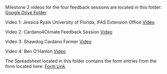 Milestone 2 videos for the four feedback sessions are located in this folder: [Google Drive Folder](https://drive.google.com/drive/folders/1A4FPOW4RTWing23V-l9jdoU1p_0dwaMr?usp=sharing)

Video 1: Jessica Ryals University of Florida, IFAS Extension Office [Video](https://drive.google.com/file/d/1di4AIiq0M8bgze1wtFpKt4jltiAFLdPk/view?usp=drive_link)

Video 2: Cardano4Climate Feedback Session [Video](https://drive.google.com/file/d/1zI0u5JYFIr0moTXz0jSM0RZIyQzEeuL6/view?usp=drive_link)

Video 3: Shawdog Cardano Farmer [Video](https://drive.google.com/file/d/1RyHMJ_vK9MVJ1icsrLR2EmEwM1R7ZGn3/view?usp=drive_link)

Video 4: Ben O'Hanlon [Video](https://drive.google.com/file/d/10uayMtxpeSpx8zEfm6EDesMfzjEFhTQt/view?usp=drive_link)

The Spreadsheet located in this folder contains the form entries from the form located here: [Form Link](https://forms.gle/SmVp9eFhEVrkAgo46)
